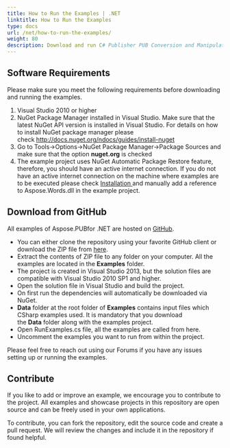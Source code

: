 ```yaml
---
title: How to Run the Examples | .NET
linktitle: How to Run the Examples
type: docs
url: /net/how-to-run-the-examples/
weight: 80
description: Download and run C# Publisher PUB Conversion and Manipulation API examples from GitHub in Visual Studio.
---
```


## **Software Requirements**
Please make sure you meet the following requirements before downloading and running the examples.

1. Visual Studio 2010 or higher
1. NuGet Package Manager installed in Visual Studio. Make sure that the latest NuGet API version is installed in Visual Studio. For details on how to install NuGet package manager please check <http://docs.nuget.org/ndocs/guides/install-nuget>
1. Go to Tools->Options->NuGet Package Manager->Package Sources and make sure that the option **nuget.org** is checked
1. The example project uses NuGet Automatic Package Restore feature, therefore, you should have an active internet connection. If you do not have an active internet connection on the machine where examples are to be executed please check [Installation ](https://docs.aspose.com/pub/net/installation/)and manually add a reference to Aspose.Words.dll in the example project.
## **Download from GitHub**
All examples of Aspose.PUBfor .NET are hosted on [GitHub](https://github.com/aspose-pub/Aspose.PUB-for-.NET).

- You can either clone the repository using your favorite GitHub client or download the ZIP file from [here](https://github.com/aspose-pub/Aspose.PUB-for-.NET/archive/master.zip).
- Extract the contents of ZIP file to any folder on your computer. All the examples are located in the **Examples** folder.
- The project is created in Visual Studio 2013, but the solution files are compatible with Visual Studio 2010 SP1 and higher.
- Open the solution file in Visual Studio and build the project.
- On first run the dependencies will automatically be downloaded via NuGet.
- **Data** folder at the root folder of **Examples** contains input files which CSharp examples used. It is mandatory that you download the **Data** folder along with the examples project.
- Open RunExamples.cs file, all the examples are called from here.
- Uncomment the examples you want to run from within the project.

Please feel free to reach out using our Forums if you have any issues setting up or running the examples.
## **Contribute**
If you like to add or improve an example, we encourage you to contribute to the project. All examples and showcase projects in this repository are open source and can be freely used in your own applications.

To contribute, you can fork the repository, edit the source code and create a pull request. We will review the changes and include it in the repository if found helpful.
